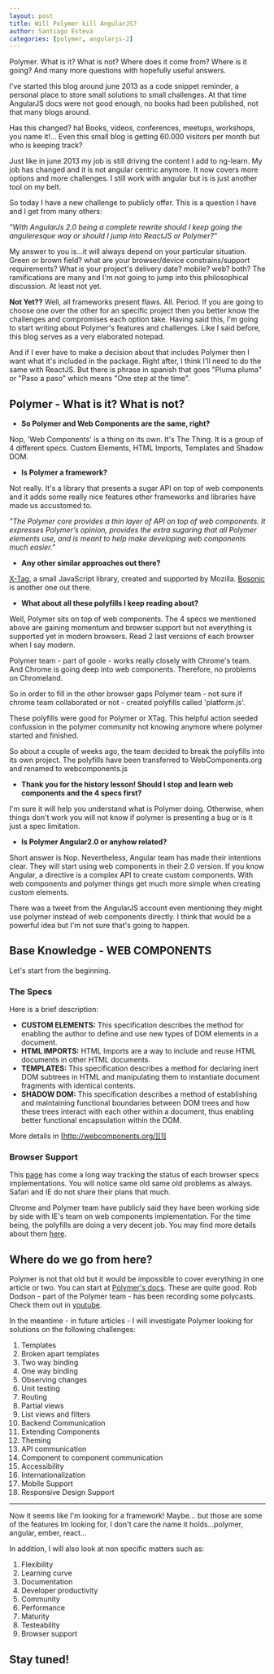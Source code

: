 ```yaml
---
layout: post
title: Will Polymer kill AngularJS? 
author: Santiago Esteva
categories: [polymer, angularjs-2]
---
```


Polymer. What is it? What is not? Where does it come from? Where is it going? And many more questions with hopefully useful answers.

I've started this blog around june 2013 as a code snippet reminder, a personal place to store small solutions to small challenges.
At that time AngularJS docs were not good enough, no books had been published, not that many blogs around.

Has this changed? ha! Books, videos, conferences, meetups, workshops, you name it!... Even this small blog is getting 60.000 visitors per month but who is keeping track?

Just like in june 2013 my job is still driving the content I add to ng-learn. My job has changed and it is not angular centric anymore.
It now covers more options and more challenges. I still work with angular but is is just another tool on my belt.

So today I have a new challenge to publicly offer. This is a question I have and I get from many others:

*"With AngularJs 2.0 being a complete rewrite should I keep going the anguleresque way or should I jump into ReactJS or Polymer?"*

My answer to you is...it will always depend on your particular situation. Green or brown field? what are your browser/device constrains/support requirements?
What is your project's delivery date? mobile? web? both? The ramifications are many and I'm not going to jump into this philosophical discussion. 
At least not yet.

**Not Yet??** Well, all frameworks present flaws. All. Period. If you are going to choose one over the other for an specific project
then you better know the challenges and compromises each option take.
Having said this, I'm going to start writing about Polymer's features and challenges. Like I said before, this blog serves as a very elaborated notepad.

And if I ever have to make a decision about that includes Polymer then I want what it's included in the package. 
Right after, I think I'll need to do the same with ReactJS.
But there is phrase in spanish that goes "Pluma pluma" or "Paso a paso" which means "One step at the time".

## Polymer - What is it? What is not?

- **So Polymer and Web Components are the same, right?**

Nop, 'Web Components' is a thing on its own. It's The Thing. It is a group of 4 different specs. Custom Elements, HTML Imports, Templates and Shadow DOM.

- **Is Polymer a framework?**

Not really. It's a library that presents a sugar API on top of web components and it adds some really nice features other frameworks and libraries have made us accustomed to.

*"The Polymer core provides a thin layer of API on top of web components. It expresses Polymer’s opinion, provides the extra sugaring that all Polymer elements use, and is meant to help make developing web components much easier."*

- **Any other similar approaches out there?**

[X-Tag][4], a small JavaScript library, created and supported by Mozilla.
[Bosonic][5] is another one out there.

- **What about all these polyfills I keep reading about?**

Well, Polymer sits on top of web components.
The 4 specs we mentioned above are gaining momentum and browser support but not everything is supported yet in modern browsers. Read 2 last versions of each browser when I say modern.

Polymer team - part of goole - works really closely with Chrome's team. And Chrome is going deep into web components. Therefore, no problems on Chromeland.

So in order to fill in the other browser gaps Polymer team - not sure if chrome team collaborated or not - created polyfills called 'platform.js'.

These polyfills were good for Polymer or XTag. This helpful action seeded confussion in the polymer community not knowing anymore where polymer started and finished.

So about a couple of weeks ago, the team decided to break the polyfills into its own project. The polyfills have been transferred to WebComponents.org and renamed to webcomponents.js

- **Thank you for the history lesson! Should I stop and learn web components and the 4 specs first?**

I'm sure it will help you understand what is Polymer doing. Otherwise, when things don't work you will not know if polymer is presenting a bug or is it just a spec limitation.

- **Is Polymer Angular2.0 or anyhow related?**

Short answer is Nop. Nevertheless, Angular team has made their intentions clear. They will start using web components in their 2.0 version.
If you know Angular, a directive is a complex API to create custom components.
With web components and polymer things get much more simple when creating custom elements.

There was a tweet from the AngularJS account even mentioning they might use polymer instead of web components directly.
I think that would be a powerful idea but I'm not sure that's going to happen.

## Base Knowledge - WEB COMPONENTS

Let's start from the beginning.

### The Specs

Here is a brief description:

- **CUSTOM ELEMENTS:** This specification describes the method for enabling the author to define and use new types of DOM elements in a document.
- **HTML IMPORTS:** HTML Imports are a way to include and reuse HTML documents in other HTML documents.
- **TEMPLATES:** This specification describes a method for declaring inert DOM subtrees in HTML and manipulating them to instantiate document fragments with identical contents.
- **SHADOW DOM:** This specification describes a method of establishing and maintaining functional boundaries between DOM trees and how these trees interact with each other within a document, thus enabling better functional encapsulation within the DOM.

More details in [http://webcomponents.org/][1]

### Browser Support

This [page][2] has come a long way tracking the status of each browser specs implementations.
You will notice same old same old problems as always. Safari and IE do not share their plans that much.

Chrome and Polymer team have publicly said they have been working side by side with IE's team on web components implementation.
For the time being, the polyfills are doing  a very decent job. You may find more details about them [here][3].

## Where do we go from here?

Polymer is not that old but it would be impossible to cover everything in one article or two.
You can start at [Polymer's docs][6]. These are quite good.
Rob Dodson - part of the Polymer team - has been recording some polycasts. Check them out in [youtube][7].

In the meantime - in future articles - I will investigate Polymer looking for solutions on the following challenges:

1. Templates
2. Broken apart templates
3. Two way binding
4. One way binding
5. Observing changes
6. Unit testing
7. Routing
8. Partial views
9. List views and filters
10. Backend Communication
11. Extending Components
12. Theming
13. API communication
14. Component to component communication
15. Accessibility
16. Internationalization
17. Mobile Support
18. Responsive Design Support

<hr/>
Now it seems like I'm looking for a framework! Maybe...
but those are some of the features Im looking for, I don't care the name it holds...polymer, angular, ember, react...

In addition, I will also look at non specific matters such as:

1. Flexibility
2. Learning curve
3. Documentation
4. Developer productivity
5. Community
6. Performance
7. Maturity
8. Testeability
9. Browser support

## Stay tuned!




[1]:http://webcomponents.org/
[2]:http://jonrimmer.github.io/are-we-componentized-yet/
[3]:http://webcomponents.org/polyfills/
[4]:http://www.x-tags.org/
[5]:http://bosonic.github.io/
[6]:https://www.polymer-project.org/
[7]:https://www.youtube.com/playlist?list=PLOU2XLYxmsII5c3Mgw6fNYCzaWrsM3sMN










